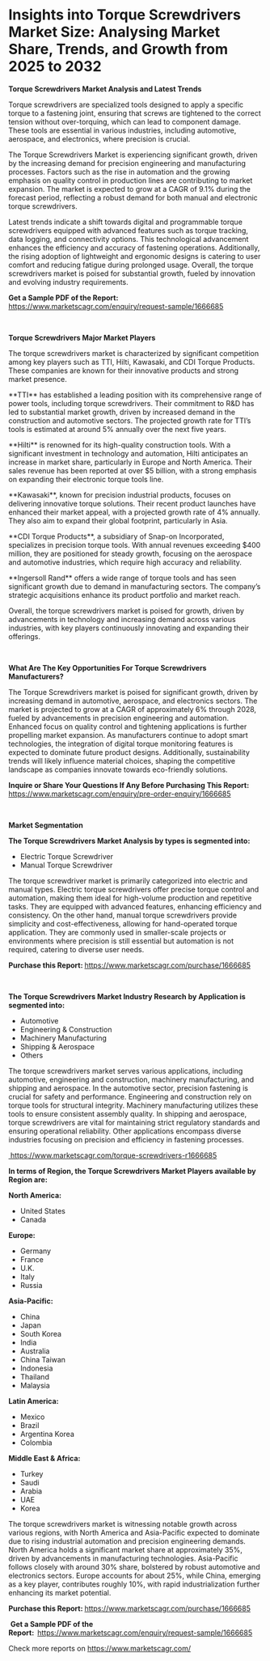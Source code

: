 <p><h1>Insights into Torque Screwdrivers Market Size: Analysing Market Share, Trends, and Growth from 2025 to 2032</h1></p><p><strong>Torque Screwdrivers Market Analysis and Latest Trends</strong></p>
<p><p>Torque screwdrivers are specialized tools designed to apply a specific torque to a fastening joint, ensuring that screws are tightened to the correct tension without over-torquing, which can lead to component damage. These tools are essential in various industries, including automotive, aerospace, and electronics, where precision is crucial.</p><p>The Torque Screwdrivers Market is experiencing significant growth, driven by the increasing demand for precision engineering and manufacturing processes. Factors such as the rise in automation and the growing emphasis on quality control in production lines are contributing to market expansion. The market is expected to grow at a CAGR of 9.1% during the forecast period, reflecting a robust demand for both manual and electronic torque screwdrivers.</p><p>Latest trends indicate a shift towards digital and programmable torque screwdrivers equipped with advanced features such as torque tracking, data logging, and connectivity options. This technological advancement enhances the efficiency and accuracy of fastening operations. Additionally, the rising adoption of lightweight and ergonomic designs is catering to user comfort and reducing fatigue during prolonged usage. Overall, the torque screwdrivers market is poised for substantial growth, fueled by innovation and evolving industry requirements.</p></p>
<p><strong>Get a Sample PDF of the Report:&nbsp;</strong> <a href="https://www.marketscagr.com/enquiry/request-sample/1666685?utm_campaign=2461&utm_medium=2&utm_source=Github&utm_content=ia&utm_term=06032025&utm_id=torque-screwdrivers">https://www.marketscagr.com/enquiry/request-sample/1666685</a></p>
<p>&nbsp;</p>
<p><strong>Torque Screwdrivers Major Market Players</strong></p>
<p><p>The torque screwdrivers market is characterized by significant competition among key players such as TTI, Hilti, Kawasaki, and CDI Torque Products. These companies are known for their innovative products and strong market presence.</p><p>**TTI** has established a leading position with its comprehensive range of power tools, including torque screwdrivers. Their commitment to R&D has led to substantial market growth, driven by increased demand in the construction and automotive sectors. The projected growth rate for TTI’s tools is estimated at around 5% annually over the next five years.</p><p>**Hilti** is renowned for its high-quality construction tools. With a significant investment in technology and automation, Hilti anticipates an increase in market share, particularly in Europe and North America. Their sales revenue has been reported at over $5 billion, with a strong emphasis on expanding their electronic torque tools line.</p><p>**Kawasaki**, known for precision industrial products, focuses on delivering innovative torque solutions. Their recent product launches have enhanced their market appeal, with a projected growth rate of 4% annually. They also aim to expand their global footprint, particularly in Asia.</p><p>**CDI Torque Products**, a subsidiary of Snap-on Incorporated, specializes in precision torque tools. With annual revenues exceeding $400 million, they are positioned for steady growth, focusing on the aerospace and automotive industries, which require high accuracy and reliability.</p><p>**Ingersoll Rand** offers a wide range of torque tools and has seen significant growth due to demand in manufacturing sectors. The company’s strategic acquisitions enhance its product portfolio and market reach.</p><p>Overall, the torque screwdrivers market is poised for growth, driven by advancements in technology and increasing demand across various industries, with key players continuously innovating and expanding their offerings.</p></p>
<p>&nbsp;</p>
<p><strong>What Are The Key Opportunities For Torque Screwdrivers Manufacturers?</strong></p>
<p><p>The Torque Screwdrivers market is poised for significant growth, driven by increasing demand in automotive, aerospace, and electronics sectors. The market is projected to grow at a CAGR of approximately 6% through 2028, fueled by advancements in precision engineering and automation. Enhanced focus on quality control and tightening applications is further propelling market expansion. As manufacturers continue to adopt smart technologies, the integration of digital torque monitoring features is expected to dominate future product designs. Additionally, sustainability trends will likely influence material choices, shaping the competitive landscape as companies innovate towards eco-friendly solutions.</p></p>
<p><strong>Inquire or Share Your Questions If Any Before Purchasing This Report:</strong> <a href="https://www.marketscagr.com/enquiry/pre-order-enquiry/1666685?utm_campaign=2461&utm_medium=2&utm_source=Github&utm_content=ia&utm_term=06032025&utm_id=torque-screwdrivers">https://www.marketscagr.com/enquiry/pre-order-enquiry/1666685</a></p>
<p>&nbsp;</p>
<p><strong>Market Segmentation</strong></p>
<p><strong>The Torque Screwdrivers Market Analysis by types is segmented into:</strong></p>
<p><ul><li>Electric Torque Screwdriver</li><li>Manual Torque Screwdriver</li></ul></p>
<p><p>The torque screwdriver market is primarily categorized into electric and manual types. Electric torque screwdrivers offer precise torque control and automation, making them ideal for high-volume production and repetitive tasks. They are equipped with advanced features, enhancing efficiency and consistency. On the other hand, manual torque screwdrivers provide simplicity and cost-effectiveness, allowing for hand-operated torque application. They are commonly used in smaller-scale projects or environments where precision is still essential but automation is not required, catering to diverse user needs.</p></p>
<p><strong>Purchase this Report:&nbsp;</strong><a href="https://www.marketscagr.com/purchase/1666685?utm_campaign=2461&utm_medium=2&utm_source=Github&utm_content=ia&utm_term=06032025&utm_id=torque-screwdrivers">https://www.marketscagr.com/purchase/1666685</a></p>
<p>&nbsp;</p>
<p><strong>The Torque Screwdrivers Market Industry Research by Application is segmented into:</strong></p>
<p><ul><li>Automotive</li><li>Engineering & Construction</li><li>Machinery Manufacturing</li><li>Shipping & Aerospace</li><li>Others</li></ul></p>
<p><p>The torque screwdrivers market serves various applications, including automotive, engineering and construction, machinery manufacturing, and shipping and aerospace. In the automotive sector, precision fastening is crucial for safety and performance. Engineering and construction rely on torque tools for structural integrity. Machinery manufacturing utilizes these tools to ensure consistent assembly quality. In shipping and aerospace, torque screwdrivers are vital for maintaining strict regulatory standards and ensuring operational reliability. Other applications encompass diverse industries focusing on precision and efficiency in fastening processes.</p></p>
<p><a href="https://www.marketscagr.com/torque-screwdrivers-r1666685?utm_campaign=2461&utm_medium=2&utm_source=Github&utm_content=ia&utm_term=06032025&utm_id=torque-screwdrivers">&nbsp;https://www.marketscagr.com/torque-screwdrivers-r1666685</a></p>
<p><strong>In terms of Region, the Torque Screwdrivers Market Players available by Region are:</strong></p>
<p>
    <p> <strong> North America: </strong>
        <ul>
            <li>United States</li>
            <li>Canada</li>
        </ul>
        </p> 
    <p> <strong> Europe: </strong>
        <ul>
            <li>Germany</li>
            <li>France</li>
            <li>U.K.</li>
            <li>Italy</li>
            <li>Russia</li>
        </ul>
        </p> 
    <p> <strong> Asia-Pacific: </strong>
        <ul>
            <li>China</li>
            <li>Japan</li>
            <li>South Korea</li>
            <li>India</li>
            <li>Australia</li>
            <li>China Taiwan</li>
            <li>Indonesia</li>
            <li>Thailand</li>
            <li>Malaysia</li>
        </ul>
        </p> 
    <p> <strong> Latin America: </strong>
        <ul>
            <li>Mexico</li>
            <li>Brazil</li>
            <li>Argentina Korea</li>
            <li>Colombia</li>
        </ul>
        </p> 
    <p> <strong> Middle East & Africa: </strong>
        <ul>
            <li>Turkey</li>
            <li>Saudi</li>
            <li>Arabia</li>
            <li>UAE</li>
            <li>Korea</li>
        </ul>
    </p>
    </p>
<p><p>The torque screwdrivers market is witnessing notable growth across various regions, with North America and Asia-Pacific expected to dominate due to rising industrial automation and precision engineering demands. North America holds a significant market share at approximately 35%, driven by advancements in manufacturing technologies. Asia-Pacific follows closely with around 30% share, bolstered by robust automotive and electronics sectors. Europe accounts for about 25%, while China, emerging as a key player, contributes roughly 10%, with rapid industrialization further enhancing its market potential.</p></p>
<p><strong>Purchase this Report: </strong><a href="https://www.marketscagr.com/purchase/1666685?utm_campaign=2461&utm_medium=2&utm_source=Github&utm_content=ia&utm_term=06032025&utm_id=torque-screwdrivers">https://www.marketscagr.com/purchase/1666685</a></p>
<p>&nbsp;<strong>Get a Sample PDF of the Report:&nbsp;&nbsp;</strong><a href="https://www.marketscagr.com/enquiry/request-sample/1666685?utm_campaign=2461&utm_medium=2&utm_source=Github&utm_content=ia&utm_term=06032025&utm_id=torque-screwdrivers">https://www.marketscagr.com/enquiry/request-sample/1666685</a></p>
<p><strong></strong></p>
<p>Check more reports on <a href="https://www.marketscagr.com/?utm_campaign=2461&utm_medium=2&utm_source=Github&utm_content=ia&utm_term=06032025&utm_id=torque-screwdrivers">https://www.marketscagr.com/</a></p>